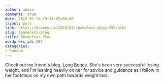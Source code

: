 ```yaml
---
author: admin
comments: true
date: 2010-01-10 19:54:05+00:00
layout: post
link: https://kromey.us/2010/01/shameless-plug-297.html
slug: shameless-plug
title: Shameless Plug
wordpress_id: 297
categories:
- Random
---
```


Check out my friend's blog, [Long Bones](http://long-bones.com). She's been very successful losing weight, and I'm leaning heavily on her for advice and guidance as I follow in her footsteps on my own path towards weight loss.
